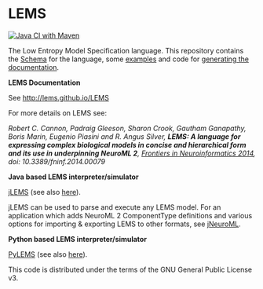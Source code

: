 LEMS
====
[![Java CI with Maven](https://github.com/LEMS/LEMS/actions/workflows/ci.yml/badge.svg)](https://github.com/LEMS/LEMS/actions/workflows/ci.yml)

The Low Entropy Model Specification language. This repository contains the [Schema](https://github.com/LEMS/LEMS/tree/master/Schemas/LEMS) for the language, some [examples](https://github.com/LEMS/LEMS/tree/master/examples) and code for [generating the documentation](https://github.com/LEMS/LEMS/tree/master/docgeneration).

**LEMS Documentation**

See http://lems.github.io/LEMS

For more details on LEMS see: 

*Robert C. Cannon, Padraig Gleeson, Sharon Crook, Gautham Ganapathy, Boris Marin, Eugenio Piasini and R. Angus Silver, **LEMS: A language for expressing complex biological models in concise and hierarchical form and its use in underpinning NeuroML 2**, [Frontiers in Neuroinformatics 2014](http://journal.frontiersin.org/Journal/10.3389/fninf.2014.00079/abstract), doi: 10.3389/fninf.2014.00079*


**Java based LEMS interpreter/simulator**

[jLEMS](https://github.com/LEMS/jLEMS) (see also [here](https://docs.neuroml.org/Userdocs/Software/jLEMS.html)).

jLEMS can be used to parse and execute any LEMS model. For an application which adds NeuroML 2 ComponentType definitions and various options for importing & exporting LEMS to other formats, see [jNeuroML](https://github.com/NeuroML/jNeuroML).

**Python based LEMS interpreter/simulator**

[PyLEMS](https://github.com/LEMS/pylems) (see also [here](https://docs.neuroml.org/Userdocs/Software/pyLEMS.html)).

This code is distributed under the terms of the GNU General Public License v3.


